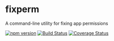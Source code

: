 # fixperm
A command-line utility for fixing app permissions

[![npm version](https://badge.fury.io/js/fixperm.svg)](https://badge.fury.io/js/fixperm) [![Build Status](https://travis-ci.org/ojengwa/fixperm.svg?branch=master)](https://travis-ci.org/ojengwa/fixperm) [![Coverage Status](https://coveralls.io/repos/github/ojengwa/fixperm/badge.svg?branch=master)](https://coveralls.io/github/ojengwa/fixperm?branch=master) <!-- [![Build status](https://ci.appveyor.com/api/projects/status/5vkkhb1097fmenk4?svg=true)](https://ci.appveyor.com/project/ojengwa/fixperm) -->